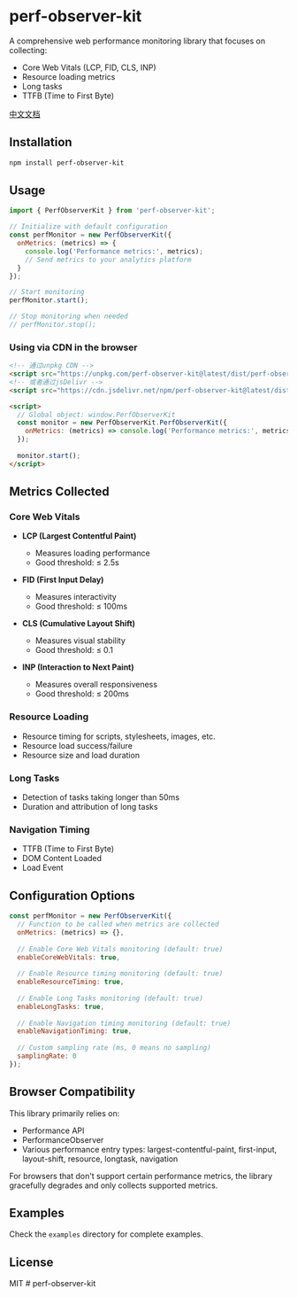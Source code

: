 # perf-observer-kit

A comprehensive web performance monitoring library that focuses on collecting:

- Core Web Vitals (LCP, FID, CLS, INP)
- Resource loading metrics
- Long tasks
- TTFB (Time to First Byte)

[中文文档](./README_CN.md)

## Installation

```bash
npm install perf-observer-kit
```

## Usage

```javascript
import { PerfObserverKit } from 'perf-observer-kit';

// Initialize with default configuration
const perfMonitor = new PerfObserverKit({
  onMetrics: (metrics) => {
    console.log('Performance metrics:', metrics);
    // Send metrics to your analytics platform
  }
});

// Start monitoring
perfMonitor.start();

// Stop monitoring when needed
// perfMonitor.stop();
```

### Using via CDN in the browser

```html
<!-- 通过unpkg CDN -->
<script src="https://unpkg.com/perf-observer-kit@latest/dist/perf-observer-kit.browser.min.js"></script>
<!-- 或者通过jsDelivr -->
<script src="https://cdn.jsdelivr.net/npm/perf-observer-kit@latest/dist/perf-observer-kit.browser.min.js"></script>

<script>
  // Global object: window.PerfObserverKit
  const monitor = new PerfObserverKit.PerfObserverKit({
    onMetrics: (metrics) => console.log('Performance metrics:', metrics)
  });
  
  monitor.start();
</script>
```

## Metrics Collected

### Core Web Vitals

- **LCP (Largest Contentful Paint)**
  - Measures loading performance
  - Good threshold: ≤ 2.5s

- **FID (First Input Delay)**
  - Measures interactivity
  - Good threshold: ≤ 100ms
  
- **CLS (Cumulative Layout Shift)**
  - Measures visual stability
  - Good threshold: ≤ 0.1

- **INP (Interaction to Next Paint)**
  - Measures overall responsiveness
  - Good threshold: ≤ 200ms

### Resource Loading

- Resource timing for scripts, stylesheets, images, etc.
- Resource load success/failure
- Resource size and load duration

### Long Tasks

- Detection of tasks taking longer than 50ms
- Duration and attribution of long tasks

### Navigation Timing

- TTFB (Time to First Byte)
- DOM Content Loaded
- Load Event

## Configuration Options

```javascript
const perfMonitor = new PerfObserverKit({
  // Function to be called when metrics are collected
  onMetrics: (metrics) => {},
  
  // Enable Core Web Vitals monitoring (default: true)
  enableCoreWebVitals: true,
  
  // Enable Resource timing monitoring (default: true)
  enableResourceTiming: true,
  
  // Enable Long Tasks monitoring (default: true)
  enableLongTasks: true,
  
  // Enable Navigation timing monitoring (default: true)
  enableNavigationTiming: true,
  
  // Custom sampling rate (ms, 0 means no sampling)
  samplingRate: 0
});
```

## Browser Compatibility

This library primarily relies on:

- Performance API
- PerformanceObserver
- Various performance entry types: largest-contentful-paint, first-input, layout-shift, resource, longtask, navigation

For browsers that don't support certain performance metrics, the library gracefully degrades and only collects supported metrics.

## Examples

Check the `examples` directory for complete examples.

## License

MIT # perf-observer-kit
